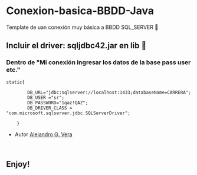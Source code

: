 # Conexion-basica-BBDD-Java
Template de uan conexión muy básica a BBDD SQL_SERVER 🚀

## Incluir el driver: sqljdbc42.jar en lib 🔧

### Dentro de "Mi conexión ingresar los datos de la base pass user etc."

```
static{
		
		DB_URL="jdbc:sqlserver://localhost:1433;databaseName=CARRERA";
		DB_USER ="sr";
		DB_PASSWORD="1qaz!QAZ";
		DB_DRIVER_CLASS = "com.microsoft.sqlserver.jdbc.SQLServerDriver";
		
	}
```
* Autor [Alejandro G. Vera](https://alexielardilla.github.io/dev_portfolio/)</br>

</br>

## Enjoy!


